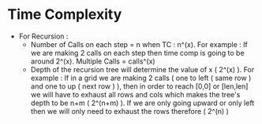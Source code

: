# Time Complexity

- For Recursion :
  - Number of Calls on each step = n when TC : n^(x). For example : If we are making 2 calls on each step then time comp is going to be around 2^(x). Multiple Calls = calls^(x)
  - Depth of the recursion tree will determine the value of x ( 2^(x) ). For example : If in a grid we are making 2 calls ( one to left ( same row ) and one to up ( next row ) ), then in order to reach \[0,0\] or \[len,len\] we will have to exhaust all rows and cols which makes the tree's depth to be n+m ( 2^(n+m) ). If we are only going upward or only left then we will only need to exhaust the rows therefore ( 2^(n) )